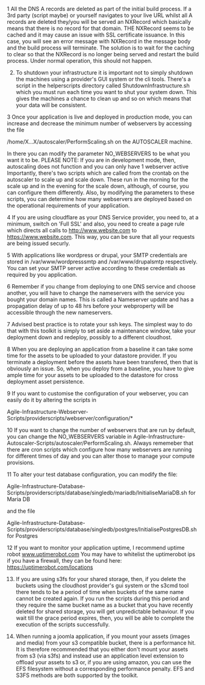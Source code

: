 1 All the DNS A records are deleted as part of the initial build process. If a 3rd party (script maybe) or yourself navigates to your live URL whilst all A records are deleted they/you will be served an NXRecord which basically means that there is no record for that domain.
THE NXRecord seems to be cached and it may cause an issue with SSL certificate issuance. In this case, you will see an error message with NXRecord in the message body and the build process will terminate. The solution is to wait for the caching to clear so that the NXRecord is no longer being served and restart the build process. Under normal operation, this should not happen. 

2. To shutdown your infrastructure it is important not to simply shutdown the machines using a provider's GUI system or the cli tools. There's a script in the helperscripts directory called ShutdownInfrastructure.sh which you must run each time you want to shut your system down. This gives the machines a chance to clean up and so on which means that your data will be consistent.

3 Once your application is live and deployed in production mode, you can increase and decrease the minimum number of webservers by accessing the file

/home/X...X/autoscaler/PerformScaling.sh on the AUTOSCALER machine. 

In there you can modify the parameter NO_WEBSERVERS to be what you want it to be. 
PLEASE NOTE: If you are in development mode, then, autoscaling does not function and you can only have 1 webserver active
Importantly, there's two scripts which are called from the crontab on the autoscaler to scale up and scale down. These run in the morning for the scale up and in the evening for the scale down, although, of course, you can configure them differently. Also, by modifying the parameters to these scripts, you can determine how many webservers are deployed based on the operational requirements of your application.

4 If you are using cloudflare as your DNS Service provider, you need to, at a minimum, switch on 'Full SSL' and also, you need to create a page rule which directs all calls to http://www.website.com to https://www.website.com. This way, you can be sure that all your requests are being issued securly. 

5 With applications like wordpress or drupal, your SMTP credentials are stored in /var/www/wordpresssmtp and /var/www/drupalsmtp  respectively. You can set your SMTP server active according to these credentials as required by you application. 

6 Remember if you change from deploying to one DNS service and choose another, you will have to change the nameservers with the service you bought your domain names. This is called a Nameserver update and has a propagation delay of up to 48 hrs before your webproperty will be accessible through the new nameservers. 

7 Advised best practice is to rotate your ssh keys. The simplest way to do that with this toolkit is simply to set aside a maintenance window, take your deployment down and redeploy, possibly to a different cloudhost. 

8 When you are deploying an application from a baseline it can take some time for the assets to be uploaded to your datastore provider. If you terminate a deployment before the assets have been transfered, then that is obviously an issue. So, when you deploy from a baseline, you have to give ample time for your assets to be uploaded to the datastore for cross deployment asset persistence. 

9 If you want to customise the configuration of your webserver, you can easily do it by altering the scripts in

Agile-Infrastructure-Webserver-Scripts/providerscripts/webserver/configuration/*

10 If you want to change the number of webservers that are run by default, you can change the NO_WEBSERVERS variable in
Agile-Infrastructure-Autoscaler-Scripts/autoscaler/PerformScaling.sh. Always rememeber that there are cron scripts which 
configure how many webservers are running for different times of day and you can alter those to manage your compute provisions. 

11 To alter your test database configuration, you can modify the file:

 Agile-Infrastructure-Database-Scripts/providerscripts/database/singledb/mariadb/InitialiseMariaDB.sh for Maria DB
 
 and the file
 
 Agile-Infrastructure-Database-Scripts/providerscripts/database/singledb/postgres/InitialisePostgresDB.sh for Postgres
 
12 If you want to monitor your application uptime, I recommend uptime robot www.uptimerobot.com
 You may have to whitelist the uptimerobot ips if you have a firewall, they can be found here: https://uptimerobot.com/locations

13. If you are using s3fs for your shared storage, then, if you delete the buckets using the cloudhost provider's gui system or the s3cmd tool there tends to be a period of time when buckets of the same name cannot be created again. If you run the scripts during this period and they require the same bucket name as a bucket that you have recently deleted for shared storage, you will get unpredictable behaviour. If you wait till the grace period expires, then, you will be able to complete the execution of the scripts successfully.  

14. When running a joomla application, if you mount your assets (images and media) from your s3 compatible bucket, there is a performance hit. It is therefore recommended that you either don't mount your assets from s3 (via s3fs) and instead use an application level extension to offload your assets to s3 or, if you are using amazon, you can use the EFS filesystem without a corresponding performance penalty. EFS and S3FS methods are both supported by the toolkit.  
